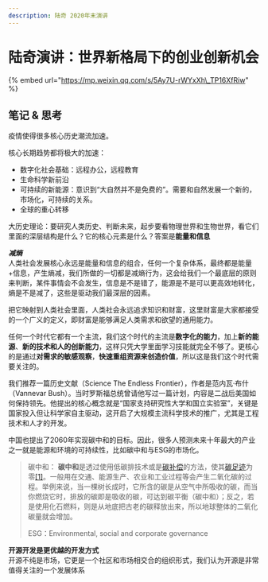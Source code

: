 ```yaml
---
description: 陆奇 2020年末演讲
---
```


# 陆奇演讲：世界新格局下的创业创新机会

{% embed url="https://mp.weixin.qq.com/s/5Ay7U-rWYxXh\_TP16XfRiw" %}

## 笔记 & 思考

疫情使得很多核心历史潮流加速。 

核心长期趋势都将极大的加速：

* 数字化社会基础：远程办公，远程教育
* 生命科学新前沿
* 可持续的新能源：意识到“大自然并不是免费的”。需要和自然发展一个新的，市场化，可持续的关系。
* 全球的重心转移

大历史理论：要研究人类历史、判断未来，起步要看物理世界和生物世界，看它们里面的深层结构是什么？它的核心元素是什么？答案是**能量和信息**

_**减熵**_   
人类社会发展核心永远是能量和信息的组合，任何一个复杂体系，最终都是能量+信息，产生熵减，我们所做的一切都是减熵行为，这会给我们一个最底层的原则来判断，某件事情会不会发生，信息是不是错了，能源是不是可以更高效地转化，熵是不是减了，这些是驱动我们最深层的因素。

把它映射到人类社会里面，人类社会永远追求知识和财富，这里财富是大家都接受的一个广义的定义，即财富是能够满足人类需求和欲望的通用能力。

任何一个时代它都有一个主流，我们这个时代的主流是**数字化的能力**，加上**新的能源**、**新的技术和人的创新能力**，这样只凭大学里面学习技能就完全不够了。更核心的是通过**对需求的敏感观察**，**快速重组资源来创造价值**，所以这是我们这个时代需要关注的。

我们推荐一篇历史文献（Science The Endless Frontier），作者是范内瓦·布什（Vannevar Bush）。当时罗斯福总统曾请他写过一篇计划，内容是二战后美国如何保持领先。他提出的核心概念就是“国家支持研究性大学和国立实验室”，关键是国家投入但让科学家自主驱动，这开启了大规模主流科学技术的推广，尤其是工程技术和人才的开发。

中国也提出了2060年实现碳中和的目标。因此，很多人预测未来十年最大的产业之一就是能源和环境的可持续性，比如碳中和与ESG的市场化。

> 碳中和： **碳中和**是透过使用低碳排技术或是[碳补偿](https://zh.wikipedia.org/w/index.php?title=%E7%A2%B3%E8%A3%9C%E5%84%9F&action=edit&redlink=1)的方法，使其[碳足迹](https://zh.wikipedia.org/wiki/%E7%A2%B3%E8%B6%B3%E8%B7%A1)为零[\[1\]](https://zh.wikipedia.org/wiki/%E7%A2%B3%E4%B8%AD%E5%92%8C#cite_note-EIC_2015-1)。一般用在交通、能源生产、农业和工业过程等会产生二氧化碳的过程。举例来说，当一棵树长成时，它所含的碳是从空气中所吸收的碳，而当你燃烧它时，排放的碳即是吸收的碳，可达到碳平衡（碳中和）；反之，若是使用化石燃料，则是从地底把古老的碳释放出来，所以地球整体的二氧化碳量就会增加。
>
> ESG：Environmental, social and corporate governance

**开源开发是更优越的开发方式**  
开源不纯是市场，它更是一个社区和市场相交合的组织形式，我们认为开源是非常值得关注的一个发展体系

